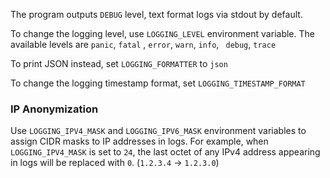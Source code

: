 The program outputs `DEBUG` level, text format logs via stdout by default.

To change the logging level, use `LOGGING_LEVEL` environment variable. The available levels are `panic`, `fatal`
, `error`, `warn`, `info`, ` debug`, `trace`

To print JSON instead, set `LOGGING_FORMATTER` to `json`

To change the logging timestamp format, set `LOGGING_TIMESTAMP_FORMAT`

### IP Anonymization

Use `LOGGING_IPV4_MASK` and `LOGGING_IPV6_MASK` environment variables to assign CIDR masks to IP addresses in logs. For example, when `LOGGING_IPV4_MASK` is set to `24`, the last octet of any IPv4 address appearing in logs will be replaced with `0`. (`1.2.3.4` -> `1.2.3.0`)
